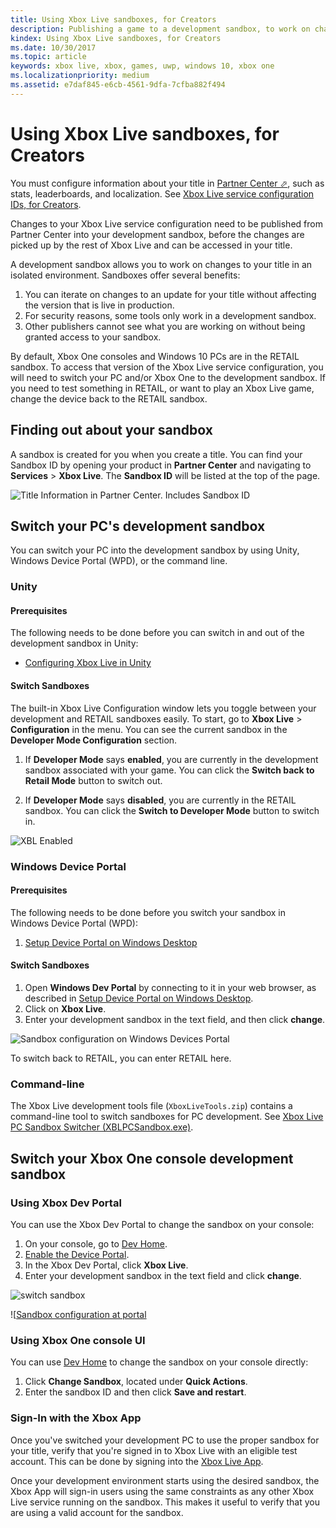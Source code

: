 ```yaml
---
title: Using Xbox Live sandboxes, for Creators
description: Publishing a game to a development sandbox, to work on changes to the title in an isolated environment.
kindex: Using Xbox Live sandboxes, for Creators
ms.date: 10/30/2017
ms.topic: article
keywords: xbox live, xbox, games, uwp, windows 10, xbox one
ms.localizationpriority: medium
ms.assetid: e7daf845-e6cb-4561-9dfa-7cfba882f494
---
```


# Using Xbox Live sandboxes, for Creators

You must configure information about your title in <a href="https://partner.microsoft.com/dashboard" target="_blank">Partner Center &#11008;</a>, such as stats, leaderboards, and localization.
See [Xbox Live service configuration IDs, for Creators](../portal-config/live-service-config-ids-creators.md).

Changes to your Xbox Live service configuration need to be published from Partner Center into your development sandbox, before the changes are picked up by the rest of Xbox Live and can be accessed in your title.

A development sandbox allows you to work on changes to your title in an isolated environment.
Sandboxes offer several benefits:
1. You can iterate on changes to an update for your title without affecting the version that is live in production.
2. For security reasons, some tools only work in a development sandbox.
3. Other publishers cannot see what you are working on without being granted access to your sandbox.

By default, Xbox One consoles and Windows 10 PCs are in the RETAIL sandbox.
To access that version of the Xbox Live service configuration, you will need to switch your PC and/or Xbox One to the development sandbox.
If you need to test something in RETAIL, or want to play an Xbox Live game, change the device back to the RETAIL sandbox.


## Finding out about your sandbox

A sandbox is created for you when you create a title.
You can find your Sandbox ID by opening your product in **Partner Center** and navigating to **Services** > **Xbox Live**.
The **Sandbox ID** will be listed at the top of the page.

![Title Information in Partner Center. Includes Sandbox ID](../../images/getting_started/devcenter_sandbox_id.png)


<!-- =============================================================== -->
## Switch your PC's development sandbox

You can switch your PC into the development sandbox by using Unity, Windows Device Portal (WPD), or the command line.

<!-- --------------- -->
### Unity

#### Prerequisites

The following needs to be done before you can switch in and out of the development sandbox in Unity:

* [Configuring Xbox Live in Unity](../../get-started/setup-ide/creators/unity-win10/live-configure-xbl-in-unity.md)

#### Switch Sandboxes

The built-in Xbox Live Configuration window lets you toggle between your development and RETAIL sandboxes easily.
To start, go to **Xbox Live** > **Configuration** in the menu.
You can see the current sandbox in the **Developer Mode Configuration** section.

1. If **Developer Mode** says **enabled**, you are currently in the development sandbox associated with your game. You can click the **Switch back to Retail Mode** button to switch out.

2. If **Developer Mode** says **disabled**, you are currently in the RETAIL sandbox. You can click the **Switch to Developer Mode** button to switch in.

![XBL Enabled](../../images/unity/unity-xbl-dev-mode.PNG)


<!-- --------------- -->
### Windows Device Portal

#### Prerequisites

The following needs to be done before you switch your sandbox in Windows Device Portal (WPD):

1. [Setup Device Portal on Windows Desktop](https://msdn.microsoft.com/windows/uwp/debug-test-perf/device-portal-desktop)

#### Switch Sandboxes

1. Open **Windows Dev Portal** by connecting to it in your web browser, as described in [Setup Device Portal on Windows Desktop](https://msdn.microsoft.com/windows/uwp/debug-test-perf/device-portal-desktop).
2. Click on **Xbox Live**.
3. Enter your development sandbox in the text field, and then click **change**.

![Sandbox configuration on Windows Devices Portal](../../images/getting_started/wdp_switch_sandbox.png)

To switch back to RETAIL, you can enter RETAIL here.


<!-- --------------- -->
### Command-line

The Xbox Live development tools file (`XboxLiveTools.zip`) contains a command-line tool to switch sandboxes for PC development.
See [Xbox Live PC Sandbox Switcher (XBLPCSandbox.exe)](../services-tools/live-pc-sandbox-switcher.md).


<!-- =============================================================== -->
## Switch your Xbox One console development sandbox


<!-- --------------- -->
### Using Xbox Dev Portal

You can use the Xbox Dev Portal to change the sandbox on your console:

1. On your console, go to [Dev Home](https://docs.microsoft.com/windows/uwp/xbox-apps/dev-home).
1. [Enable the Device Portal](https://docs.microsoft.com/windows/uwp/debug-test-perf/device-portal-xbox).
1. In the Xbox Dev Portal, click **Xbox Live**.
1. Enter your development sandbox in the text field and click **change**.

![switch sandbox](../../images/getting_started/xdp_switch_sandbox.png)

![[Sandbox configuration at portal](../../images/getting_started/xdp_switch_sandbox.png)

<!-- replace Xbox Developer Portal (XDP) captures by Partner Center captures -->


<!-- --------------- -->
### Using Xbox One console UI

You can use [Dev Home](https://docs.microsoft.com/windows/uwp/xbox-apps/dev-home) to change the sandbox on your console directly:
1. Click **Change Sandbox**, located under **Quick Actions**.
2. Enter the sandbox ID and then click **Save and restart**.


### Sign-In with the Xbox App

Once you've switched your development PC to use the proper sandbox for your title, verify that you're signed in to Xbox Live with an eligible test account.
This can be done by signing into the [Xbox Live App](https://www.xbox.com/en-US/xbox-app).

Once your development environment starts using the desired sandbox, the Xbox App will sign-in users using the same constraints as any other Xbox Live service running on the sandbox.
This makes it useful to verify that you are using a valid account for the sandbox.

